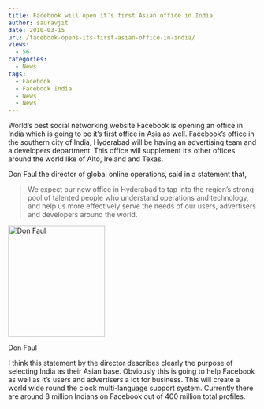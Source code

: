 ```yaml
---
title: Facebook will open it’s first Asian office in India
author: sauravjit
date: 2010-03-15
url: /facebook-opens-its-first-asian-office-in-india/
views:
  - 56
categories:
  - News
tags:
  - Facebook
  - Facebook India
  - News
  - News
---
```

World&#8217;s best social networking website Facebook is opening an office in India which is going to be it&#8217;s first office in Asia as well. Facebook&#8217;s office in the southern city of India, Hyderabad will be having an advertising team and a developers department. This office will supplement it&#8217;s other offices around the world like of Alto, Ireland and Texas.

Don Faul the director of global online operations, said in a statement that,

> We expect our new office in Hyderabad to tap into the region&#8217;s strong pool of talented people who understand operations and technology, and help us more effectively serve the needs of our users, advertisers and developers around the world.<figure id="attachment_1042" style="width: 196px;" class="wp-caption alignleft">

<img class="size-medium  wp-image-52587" src="http://cdn.devilsworkshop.org/files/2010/03/Don-Faul-260x300.jpg" alt="Don Faul" width="196" height="226" /><figcaption class="wp-caption-text">Don Faul</figcaption></figure> 

I think this statement by the director describes clearly the purpose of selecting India as their Asian base. Obviously this is going to help Facebook as well as it&#8217;s users and advertisers a lot for business. This will create a world wide round the clock multi-language support system. Currently there are around 8 million Indians on Facebook out of 400 million total profiles.
